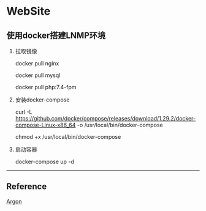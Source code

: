 # WebSite

## 使用docker搭建LNMP环境

1. 拉取镜像
    
    docker pull nginx
    
    docker pull mysql
    
    docker pull php:7.4-fpm

2. 安装docker-compose

    curl -L https://github.com/docker/compose/releases/download/1.29.2/docker-compose-Linux-x86_64 -o /usr/local/bin/docker-compose

    chmod +x /usr/local/bin/docker-compose

3. 启动容器

    docker-compose up -d

---
## Reference

[Argon](https://github.com/solstice23/argon-theme)

